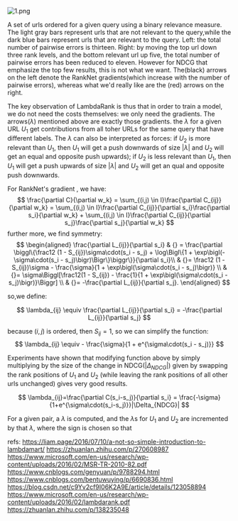 ![1.png](1.png)

A set of urls ordered for a given query using a binary relevance measure. The light gray bars represent urls that are not relevant to the query,while the dark blue bars represent urls that are relevant to the query.
Left: the total number of pairwise errors is thirteen.
Right: by moving the top url down three rank levels, and the bottom relevant url up five, the total number of pairwise errors has been reduced to eleven.
However for NDCG that emphasize the top few results, this is not what we want. The(black) arrows on the left denote the RankNet gradients(which increase with the number of pairwise errors), whereas what we'd really like are the (red) arrows on the right.

The key observation of LambdaRank is thus that in order to train a model, we do not need the costs themselves: we only need the gradients.
The arrows($\lambda$) mentioned above are exactly those gradients. the $\lambda$ for a given URL $U_1$ get contributions from all toher URLs for the same query that have different labels. The $\lambda$ can also be interpreted as forces: if $U_2$ is more relevant than $U_1$, then $U_1$ will get a push downwards of size $|\lambda|$ and $U_2$ will get an equal and opposite push upwards); if $U_2$ is less relevant than $U_1$, then $U_1$ will get a push upwards of size $|\lambda|$ and $U_2$ will get an qual and opposite push downwards.



For RankNet's gradient , we have:
$$ \frac{\partial C}{\partial w_k} = \sum_{(i,j) \in I}\frac{\partial C_{ij}}{\partial w_k}
= \sum_{(i,j) \in I}\frac{\partial C_{ij}}{\partial s_i}\frac{\partial s_i}{\partial w_k} + \sum_{(i,j) \in I}\frac{\partial C_{ij}}{\partial s_j}\frac{\partial s_j}{\partial w_k}
$$
further more, we find symmetry:
$$
\begin{aligned}
        \frac{\partial L_{ij}}{\partial s_i} & {} = \frac{\partial \biggl\{\frac12 (1 - S_{ij})\sigma\cdot(s_i - s_j) + \log\Bigl\{1 + \exp\bigl(-\sigma\cdot(s_i - s_j)\bigr)\Bigr\}\biggr\}}{\partial s_i}\\
         & {}= \frac12 (1 - S_{ij})\sigma - \frac{\sigma}{1 + \exp\bigl(\sigma\cdot(s_i - s_j)\bigr)} \\
         & {}= \sigma\Biggl[\frac12(1 - S_{ij}) - \frac{1}{1 + \exp\bigl(\sigma\cdot(s_i - s_j)\bigr)}\Biggr] \\
         & {}= -\frac{\partial L_{ij}}{\partial s_j}.
\end{aligned}
$$

so,we define:

$$
\lambda_{ij} \equiv \frac{\partial L_{ij}}{\partial s_i} = -\frac{\partial L_{ij}}{\partial s_j}
$$

because $(i,j)$ is ordered, then $S_{ij}=1$, so we can simplify the function:
$$
\lambda_{ij} \equiv - \frac{\sigma}{1 + e^{\sigma\cdot(s_i - s_j)}}
$$

Experiments have shown that modifying function above by simply multiplying by the size of the change in NDCG($|\Delta_{NDCG}|$) given by swapping the rank positions of $U_1$ and $U_2$ (while leaving the rank positions of all other urls unchanged) gives very good results.

$$ \lambda_{ij}=\frac{\partial C(s_i-s_j)}{\partial s_i} = \frac{-\sigma}{1+e^{\sigma\cdot(s_i-s_j)}}|\Delta_{NDCG}| $$


For a given pair, a $\lambda$ is computed, and the $\lambda$s for $U_1$ and $U_2$ are incremented by that $\lambda$, where the sign is chosen so that


refs:
https://liam.page/2016/07/10/a-not-so-simple-introduction-to-lambdamart/
https://zhuanlan.zhihu.com/p/270608987
https://www.microsoft.com/en-us/research/wp-content/uploads/2016/02/MSR-TR-2010-82.pdf
https://www.cnblogs.com/genyuan/p/9788294.html
https://www.cnblogs.com/bentuwuying/p/6690836.html
https://blog.csdn.net/c9Yv2cf9I06K2A9E/article/details/123058894
https://www.microsoft.com/en-us/research/wp-content/uploads/2016/02/lambdarank.pdf
https://zhuanlan.zhihu.com/p/138235048
